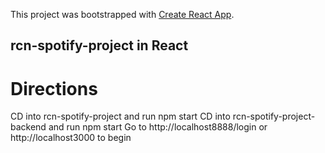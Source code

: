 This project was bootstrapped with [Create React App](https://github.com/facebook/create-react-app).

## rcn-spotify-project in React

# Directions
CD into rcn-spotify-project and run npm start
CD into rcn-spotify-project-backend and run npm start
Go to http://localhost8888/login or http://localhost3000 to begin 


